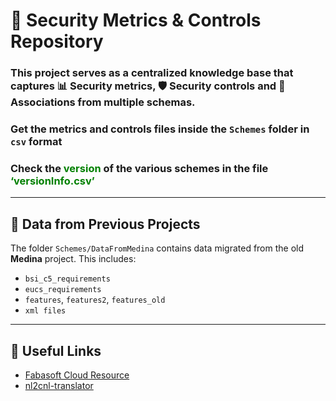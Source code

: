 # 🔐 Security Metrics & Controls Repository

### This project serves as a centralized knowledge base that captures 📊 Security metrics, 🛡️ Security controls and 🔗 Associations from multiple schemas.

### Get the <b>metrics</b> and <b>controls</b> files inside the `Schemes` folder in `csv` format 

### Check the <span style="color: green;">version</span> of the various schemes in the file <span style="color: green;">‘versionInfo.csv’</span>

---

## 📁 Data from Previous Projects

The folder `Schemes/DataFromMedina` contains data migrated from the old **Medina** project. This includes:

- `bsi_c5_requirements`
- `eucs_requirements`
- `features`, `features2`, `features_old`
- `xml files`

---

## 🧭 Useful Links

- [Fabasoft Cloud Resource](https://at.cloud.fabasoft.com/folio/fscasp/content/bin/fscvext.dll?bx=COO.6505.100.14.4039824&venv_view=COO.1.1001.1.324006)
- [nl2cnl-translator](https://git.code.tecnalia.com/medina/public/nl2cnl-translator/-/tree/main/data?ref_type=heads)